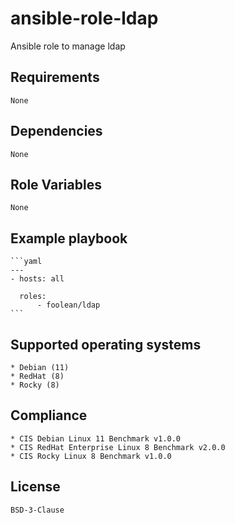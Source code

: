 # ansible-role-ldap

Ansible role to manage ldap


## Requirements

    None


## Dependencies

    None


## Role Variables

    None


## Example playbook

    ```yaml
    ---
    - hosts: all

      roles:
          - foolean/ldap
    ```


## Supported operating systems

    * Debian (11)
    * RedHat (8)
    * Rocky (8)


## Compliance

    * CIS Debian Linux 11 Benchmark v1.0.0
    * CIS RedHat Enterprise Linux 8 Benchmark v2.0.0
    * CIS Rocky Linux 8 Benchmark v1.0.0


## License

    BSD-3-Clause
